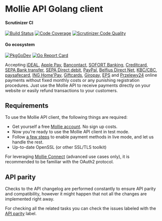 # Mollie API Golang client 

#### Scrutinizer CI

[![Build Status](https://scrutinizer-ci.com/g/VictorAvelar/mollie-api-go/badges/build.png?b=master)](https://scrutinizer-ci.com/g/VictorAvelar/mollie-api-go/build-status/master)
[![Code Coverage](https://scrutinizer-ci.com/g/VictorAvelar/mollie-api-go/badges/coverage.png?b=master)](https://scrutinizer-ci.com/g/VictorAvelar/mollie-api-go/?branch=master)
[![Scrutinizer Code Quality](https://scrutinizer-ci.com/g/VictorAvelar/mollie-api-go/badges/quality-score.png?b=master)](https://scrutinizer-ci.com/g/VictorAvelar/mollie-api-go/?branch=master)

#### Go ecosystem
[![PkgGoDev](https://pkg.go.dev/badge/VictorAvelar/mollie-api-go)](https://pkg.go.dev/VictorAvelar/mollie-api-go)
[![Go Report Card](https://goreportcard.com/badge/github.com/VictorAvelar/mollie-api-go)](https://goreportcard.com/report/github.com/VictorAvelar/mollie-api-go)

Accepting [iDEAL](https://www.mollie.com/payments/ideal/), [Apple Pay](https://www.mollie.com/payments/apple-pay), [Bancontact](https://www.mollie.com/payments/bancontact/), [SOFORT Banking](https://www.mollie.com/payments/sofort/), [Creditcard](https://www.mollie.com/payments/credit-card/), [SEPA Bank transfer](https://www.mollie.com/payments/bank-transfer/), [SEPA Direct debit](https://www.mollie.com/payments/direct-debit/), [PayPal](https://www.mollie.com/payments/paypal/), [Belfius Direct Net](https://www.mollie.com/payments/belfius/), [KBC/CBC](https://www.mollie.com/payments/kbc-cbc/), [paysafecard](https://www.mollie.com/payments/paysafecard/), [ING Home'Pay](https://www.mollie.com/payments/ing-homepay/), [Giftcards](https://www.mollie.com/payments/gift-cards/), [Giropay](https://www.mollie.com/payments/giropay/), [EPS](https://www.mollie.com/payments/eps/) and [Przelewy24](https://www.mollie.com/payments/przelewy24/) online payments without fixed monthly costs or any punishing registration procedures. Just use the Mollie API to receive payments directly on your website or easily refund transactions to your customers.

## Requirements ##
To use the Mollie API client, the following things are required:

+ Get yourself a free [Mollie account](https://www.mollie.com/signup). No sign up costs.
+ Now you're ready to use the Mollie API client in test mode.
+ Follow [a few steps](https://www.mollie.com/dashboard/?modal=onboarding) to enable payment methods in live mode, and let us handle the rest.
+ Up-to-date OpenSSL (or other SSL/TLS toolkit)

For leveraging [Mollie Connect](https://docs.mollie.com/oauth/overview) (advanced use cases only), it is recommended to be familiar with the OAuth2 protocol.


## API parity

Checks to the API changelog are performed constantly to ensure API parity and compatibility, however it might happen that not all the changes are implemented right away.

For checking all the related tasks you can check the issues labeled with the [API parity](https://github.com/VictorAvelar/mollie-api-go/labels/API%20parity) label.

